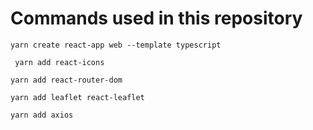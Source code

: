 # Commands used in this repository
```
yarn create react-app web --template typescript
```

```
 yarn add react-icons
```

```
yarn add react-router-dom
```

```
yarn add leaflet react-leaflet
```

```
yarn add axios
```